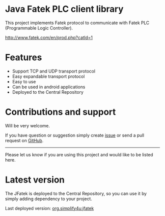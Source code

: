 Java Fatek PLC client library
=============================
This project implements Fatek protocol to communicate with Fatek PLC (Programmable Logic Controller).

http://www.fatek.com/en/prod.php?catId=1

Features
========

 * Support TCP and UDP transport protocol
 * Easy expandable transport protocol
 * Easy to use
 * Can be used in android applications
 * Deployed to the Central Repository

Contributions and support
=========================

Will be very welcome.

If you have question or suggestion simply create [issue](https://github.com/s4u/jfatek/issues)
or send a pull request on [GitHub](https://github.com/s4u/jfatek).

---

Please let us know if you are using this project and would like to be listed here.

Latest version
==============

The JFatek is deployed to the Central Repository, so you can use it by simply adding dependency to your project.

Last deployed version:
[org.simplify4u:jfatek](http://search.maven.org/#search|ga|1|g:org.simplify4u%20a:jfatek)
